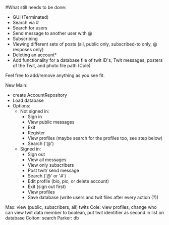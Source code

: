 #What still needs to be done:
- GUI (Terminated)
- Search via #
- Search for users
- Send message to another user with @
- Subscribing
- Viewing different sets of posts (all, public only, subscribed-to only, @ resposes only)
- Deleting an account*
- Add functionality for a database file of twit ID's, Twit messages, posters of the Twit, and photo file path (Cole)

Feel free to add/remove anything as you see fit.

New Main:
- create AccountRepository
- Load database
- Options:
  - Not signed in:
    - Sign in
    - View public messages
    - Exit
    - Register
    - View profiles (maybe search for the profiles too, see step below)
    - Search ('@')
  - Signed in:
    - Sign out
    - View all messages
    - View only subscribers
    - Post twit/ send message
    - Search ('@' or '#')
    - Edit profile (bio, pic, or delete account)
    - Exit (sign out first)
    - View profiles
    - Save database (write users and twit files after every action (?))

Max:
view (public, subscribers, all) twits
Cole:
view profiles, change who can view twit data member to boolean, put twit identifier as second in list on database
Colton:
search
Parker:
db
